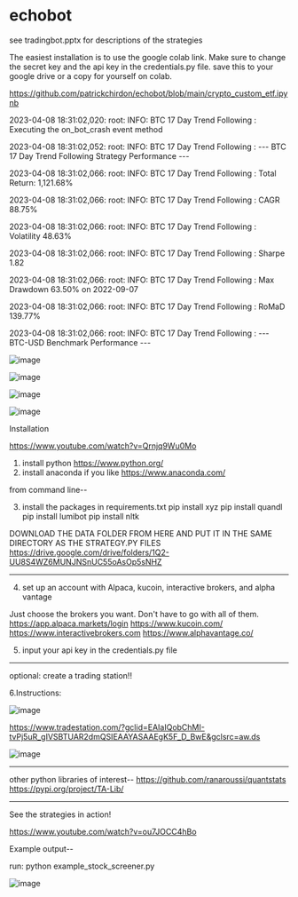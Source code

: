 # echobot

see tradingbot.pptx for descriptions of the strategies

The easiest installation is to use the google colab link. Make sure to change the secret key and the api key in the credentials.py file.  save this to your google drive or a copy for yourself on colab. 

https://github.com/patrickchirdon/echobot/blob/main/crypto_custom_etf.ipynb


2023-04-08 18:31:02,020: root: INFO: BTC 17 Day Trend Following : Executing the on_bot_crash event method

2023-04-08 18:31:02,052: root: INFO: BTC 17 Day Trend Following : --- BTC 17 Day Trend Following Strategy Performance ---

2023-04-08 18:31:02,066: root: INFO: BTC 17 Day Trend Following : Total Return: 1,121.68%

2023-04-08 18:31:02,066: root: INFO: BTC 17 Day Trend Following : CAGR 88.75%

2023-04-08 18:31:02,066: root: INFO: BTC 17 Day Trend Following : Volatility 48.63%

2023-04-08 18:31:02,066: root: INFO: BTC 17 Day Trend Following : Sharpe 1.82

2023-04-08 18:31:02,066: root: INFO: BTC 17 Day Trend Following : Max Drawdown 63.50% on 2022-09-07

2023-04-08 18:31:02,066: root: INFO: BTC 17 Day Trend Following : RoMaD 139.77%

2023-04-08 18:31:02,066: root: INFO: BTC 17 Day Trend Following : --- BTC-USD Benchmark Performance ---



![image](https://user-images.githubusercontent.com/39843493/233743453-2a14d1f2-5091-4725-83d7-2c9f8be02198.png)

![image](https://user-images.githubusercontent.com/39843493/233743476-77b036bf-23c1-435e-9cab-269533b2827a.png)

![image](https://user-images.githubusercontent.com/39843493/233743500-e029df33-9d40-411b-986a-cfee41119187.png)

![image](https://user-images.githubusercontent.com/39843493/233743513-94238aa6-2ace-4751-8a16-3fc2d94fcdf7.png)



Installation

https://www.youtube.com/watch?v=Qrnjq9Wu0Mo

1. install python   https://www.python.org/
2. install anaconda if you like   https://www.anaconda.com/

from command line--

3. install the packages in requirements.txt
pip install xyz
pip install quandl
pip install lumibot
pip install nltk

DOWNLOAD THE DATA FOLDER FROM HERE AND PUT IT IN THE SAME DIRECTORY AS THE STRATEGY.PY FILES
https://drive.google.com/drive/folders/1Q2-UU8S4WZ6MUNJNSnUC55oAsOp5sNHZ

-------------------------

4. set up an account with Alpaca, kucoin, interactive brokers, and alpha vantage

Just choose the brokers you want. Don't have to go with all of them.
https://app.alpaca.markets/login
https://www.kucoin.com/
https://www.interactivebrokers.com
https://www.alphavantage.co/

5. input your api key in the credentials.py file

--------------------------
optional:
create a trading station!!

6.Instructions:

![image](https://user-images.githubusercontent.com/39843493/229931221-d460bf5d-0097-457d-8046-5bdb1e1a9f78.png)


https://www.tradestation.com/?gclid=EAIaIQobChMI-tvPj5uR_gIVSBTUAR2dmQSIEAAYASAAEgK5F_D_BwE&gclsrc=aw.ds

![image](https://user-images.githubusercontent.com/39843493/229931005-59411fa3-5dee-491d-bb9d-81797b012e6f.png)

--------------------------
other python libraries of interest--
https://github.com/ranaroussi/quantstats
https://pypi.org/project/TA-Lib/

--------------------------
See the strategies in action!

https://www.youtube.com/watch?v=ou7JOCC4hBo

Example output--

run:
python example_stock_screener.py

![image](https://user-images.githubusercontent.com/39843493/229929939-8c818f00-5aa0-41e4-8b1c-2e3a842b7b8f.png)


